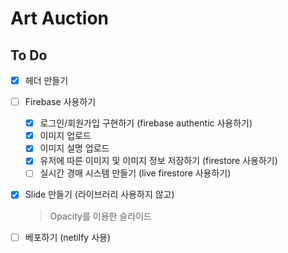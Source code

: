 # Art Auction

## To Do

* [x] 헤더 만들기

* [ ] Firebase 사용하기
  * [x] 로그인/회원가입 구현하기 (firebase authentic 사용하기)
  * [x] 이미지 업로드
  * [x] 이미지 설명 업로드 
  * [x] 유저에 따른 이미지 및 이미지 정보 저장하기 (firestore 사용하기)
  * [ ] 실시간 경매 시스템 만들기 (live firestore 사용하기)

* [x] Slide 만들기 (라이브러리 사용하지 않고)
     > Opacity를 이용한 슬라이드

* [ ] 베포하기 (netilfy 사용)
